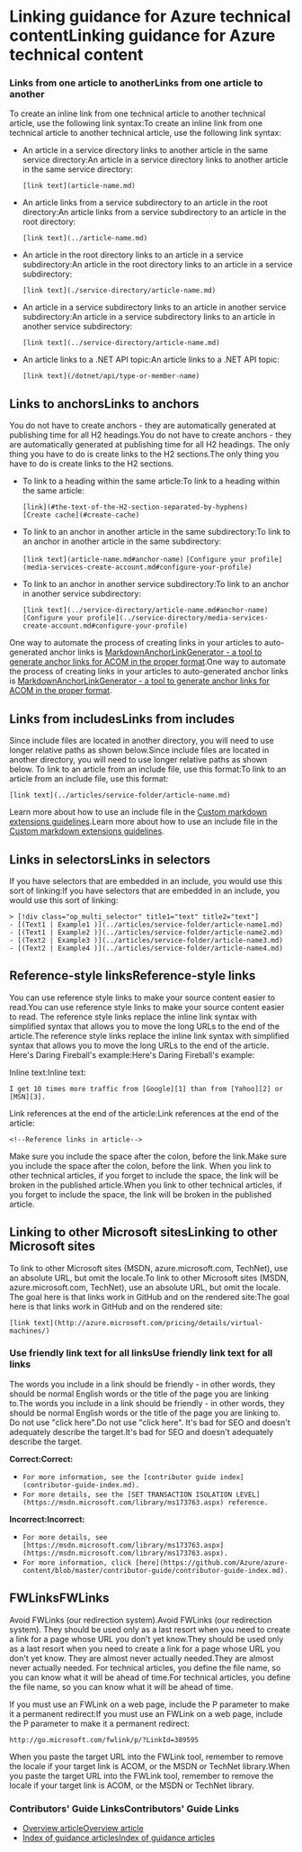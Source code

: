 # <a name="linking-guidance-for-azure-technical-content"></a><span data-ttu-id="65bfd-101">Linking guidance for Azure technical content</span><span class="sxs-lookup"><span data-stu-id="65bfd-101">Linking guidance for Azure technical content</span></span>
### <a name="links-from-one-article-to-another"></a><span data-ttu-id="65bfd-102">Links from one article to another</span><span class="sxs-lookup"><span data-stu-id="65bfd-102">Links from one article to another</span></span>
<span data-ttu-id="65bfd-103">To create an inline link from one technical article to another technical article, use the following link syntax:</span><span class="sxs-lookup"><span data-stu-id="65bfd-103">To create an inline link from one technical article to another technical article, use the following link syntax:</span></span>  

* <span data-ttu-id="65bfd-104">An article in a service directory links to another article in the same service directory:</span><span class="sxs-lookup"><span data-stu-id="65bfd-104">An article in a service directory links to another article in the same service directory:</span></span>
  
  `[link text](article-name.md)`
* <span data-ttu-id="65bfd-105">An article links from a service subdirectory to an article in the root directory:</span><span class="sxs-lookup"><span data-stu-id="65bfd-105">An article links from a service subdirectory to an article in the root directory:</span></span>
  
  `[link text](../article-name.md)`
* <span data-ttu-id="65bfd-106">An article in the root directory links to an article in a service subdirectory:</span><span class="sxs-lookup"><span data-stu-id="65bfd-106">An article in the root directory links to an article in a service subdirectory:</span></span>
  
  `[link text](./service-directory/article-name.md)`
* <span data-ttu-id="65bfd-107">An article in a service subdirectory links to an article in another service subdirectory:</span><span class="sxs-lookup"><span data-stu-id="65bfd-107">An article in a service subdirectory links to an article in another service subdirectory:</span></span>
  
  `[link text](../service-directory/article-name.md)`

* <span data-ttu-id="65bfd-108">An article links to a .NET API topic:</span><span class="sxs-lookup"><span data-stu-id="65bfd-108">An article links to a .NET API topic:</span></span>

  `[link text](/dotnet/api/type-or-member-name)`

## <a name="links-to-anchors"></a><span data-ttu-id="65bfd-109">Links to anchors</span><span class="sxs-lookup"><span data-stu-id="65bfd-109">Links to anchors</span></span>
<span data-ttu-id="65bfd-110">You do not have to create anchors - they are automatically generated at publishing time for all H2 headings.</span><span class="sxs-lookup"><span data-stu-id="65bfd-110">You do not have to create anchors - they are automatically generated at publishing time for all H2 headings.</span></span> <span data-ttu-id="65bfd-111">The only thing you have to do is create links to the H2 sections.</span><span class="sxs-lookup"><span data-stu-id="65bfd-111">The only thing you have to do is create links to the H2 sections.</span></span>

* <span data-ttu-id="65bfd-112">To link to a heading within the same article:</span><span class="sxs-lookup"><span data-stu-id="65bfd-112">To link to a heading within the same article:</span></span>
  
  `[link](#the-text-of-the-H2-section-separated-by-hyphens)`  
  `[Create cache](#create-cache)`
* <span data-ttu-id="65bfd-113">To link to an anchor in another article in the same subdirectory:</span><span class="sxs-lookup"><span data-stu-id="65bfd-113">To link to an anchor in another article in the same subdirectory:</span></span>
  
  `[link text](article-name.md#anchor-name)`
  `[Configure your profile](media-services-create-account.md#configure-your-profile)`
* <span data-ttu-id="65bfd-114">To link to an anchor in another service subdirectory:</span><span class="sxs-lookup"><span data-stu-id="65bfd-114">To link to an anchor in another service subdirectory:</span></span>
  
  `[link text](../service-directory/article-name.md#anchor-name)`
  `[Configure your profile](../service-directory/media-services-create-account.md#configure-your-profile)`

<span data-ttu-id="65bfd-115">One way to automate the process of creating links in your articles to auto-generated anchor links is [MarkdownAnchorLinkGenerator - a tool to generate anchor links for ACOM in the proper format](https://github.com/Azure/Azure-CSI-Content-Tools/tree/master/Tools/ACOMMarkdownAnchorLinkGenerator).</span><span class="sxs-lookup"><span data-stu-id="65bfd-115">One way to automate the process of creating links in your articles to auto-generated anchor links is [MarkdownAnchorLinkGenerator - a tool to generate anchor links for ACOM in the proper format](https://github.com/Azure/Azure-CSI-Content-Tools/tree/master/Tools/ACOMMarkdownAnchorLinkGenerator).</span></span>

## <a name="links-from-includes"></a><span data-ttu-id="65bfd-116">Links from includes</span><span class="sxs-lookup"><span data-stu-id="65bfd-116">Links from includes</span></span>
<span data-ttu-id="65bfd-117">Since include files are located in another directory, you will need to use longer relative paths as shown below.</span><span class="sxs-lookup"><span data-stu-id="65bfd-117">Since include files are located in another directory, you will need to use longer relative paths as shown below.</span></span> <span data-ttu-id="65bfd-118">To link to an article from an include file, use this format:</span><span class="sxs-lookup"><span data-stu-id="65bfd-118">To link to an article from an include file, use this format:</span></span>

    [link text](../articles/service-folder/article-name.md)

<span data-ttu-id="65bfd-119">Learn more about how to use an include file in the [Custom markdown extensions guidelines](custom-markdown-extensions.md#includes).</span><span class="sxs-lookup"><span data-stu-id="65bfd-119">Learn more about how to use an include file in the [Custom markdown extensions guidelines](custom-markdown-extensions.md#includes).</span></span>

## <a name="links-in-selectors"></a><span data-ttu-id="65bfd-120">Links in selectors</span><span class="sxs-lookup"><span data-stu-id="65bfd-120">Links in selectors</span></span>
<span data-ttu-id="65bfd-121">If you have selectors that are embedded in an include, you would use this sort of linking:</span><span class="sxs-lookup"><span data-stu-id="65bfd-121">If you have selectors that are embedded in an include, you would use this sort of linking:</span></span>

    > [!div class="op_multi_selector" title1="text" title2="text"]
    - [(Text1 | Example1 )](../articles/service-folder/article-name1.md)
    - [(Text1 | Example2 )](../articles/service-folder/article-name2.md)
    - [(Text2 | Example3 )](../articles/service-folder/article-name3.md)
    - [(Text2 | Example4 )](../articles/service-folder/article-name4.md)


## <a name="reference-style-links"></a><span data-ttu-id="65bfd-122">Reference-style links</span><span class="sxs-lookup"><span data-stu-id="65bfd-122">Reference-style links</span></span>
<span data-ttu-id="65bfd-123">You can use reference style links to make your source content easier to read.</span><span class="sxs-lookup"><span data-stu-id="65bfd-123">You can use reference style links to make your source content easier to read.</span></span> <span data-ttu-id="65bfd-124">The reference style links replace the inline link syntax with simplified syntax that allows you to move the long URLs to the end of the article.</span><span class="sxs-lookup"><span data-stu-id="65bfd-124">The reference style links replace the inline link syntax with simplified syntax that allows you to move the long URLs to the end of the article.</span></span> <span data-ttu-id="65bfd-125">Here's Daring Fireball's example:</span><span class="sxs-lookup"><span data-stu-id="65bfd-125">Here's Daring Fireball's example:</span></span>

<span data-ttu-id="65bfd-126">Inline text:</span><span class="sxs-lookup"><span data-stu-id="65bfd-126">Inline text:</span></span>

    I get 10 times more traffic from [Google][1] than from [Yahoo][2] or [MSN][3].

<span data-ttu-id="65bfd-127">Link references at the end of the article:</span><span class="sxs-lookup"><span data-stu-id="65bfd-127">Link references at the end of the article:</span></span>

    <!--Reference links in article-->
[1]: http://google.com/
[2]: http://search.yahoo.com/  
[3]: http://search.msn.com/

<span data-ttu-id="65bfd-128">Make sure you include the space after the colon, before the link.</span><span class="sxs-lookup"><span data-stu-id="65bfd-128">Make sure you include the space after the colon, before the link.</span></span> <span data-ttu-id="65bfd-129">When you link to other technical articles, if you forget to include the space, the link will be broken in the published article.</span><span class="sxs-lookup"><span data-stu-id="65bfd-129">When you link to other technical articles, if you forget to include the space, the link will be broken in the published article.</span></span>

## <a name="linking-to-other-microsoft-sites"></a><span data-ttu-id="65bfd-130">Linking to other Microsoft sites</span><span class="sxs-lookup"><span data-stu-id="65bfd-130">Linking to other Microsoft sites</span></span>
<span data-ttu-id="65bfd-131">To link to other Microsoft sites (MSDN, azure.microsoft.com, TechNet), use an absolute URL, but omit the locale.</span><span class="sxs-lookup"><span data-stu-id="65bfd-131">To link to other Microsoft sites (MSDN, azure.microsoft.com, TechNet), use an absolute URL, but omit the locale.</span></span> <span data-ttu-id="65bfd-132">The goal here is that links work in GitHub and on the rendered site:</span><span class="sxs-lookup"><span data-stu-id="65bfd-132">The goal here is that links work in GitHub and on the rendered site:</span></span>

    [link text](http://azure.microsoft.com/pricing/details/virtual-machines/)


### <a name="use-friendly-link-text-for-all-links"></a><span data-ttu-id="65bfd-133">Use friendly link text for all links</span><span class="sxs-lookup"><span data-stu-id="65bfd-133">Use friendly link text for all links</span></span>
<span data-ttu-id="65bfd-134">The words you include in a link should be friendly - in other words, they should be normal English words or the title of the page you are linking to.</span><span class="sxs-lookup"><span data-stu-id="65bfd-134">The words you include in a link should be friendly - in other words, they should be normal English words or the title of the page you are linking to.</span></span> <span data-ttu-id="65bfd-135">Do not use "click here".</span><span class="sxs-lookup"><span data-stu-id="65bfd-135">Do not use "click here".</span></span> <span data-ttu-id="65bfd-136">It's bad for SEO and doesn't adequately describe the target.</span><span class="sxs-lookup"><span data-stu-id="65bfd-136">It's bad for SEO and doesn't adequately describe the target.</span></span>

<span data-ttu-id="65bfd-137">**Correct:**</span><span class="sxs-lookup"><span data-stu-id="65bfd-137">**Correct:**</span></span>

* `For more information, see the [contributor guide index](contributor-guide-index.md).`
* `For more details, see the [SET TRANSACTION ISOLATION LEVEL](https://msdn.microsoft.com/library/ms173763.aspx) reference.`

<span data-ttu-id="65bfd-138">**Incorrect:**</span><span class="sxs-lookup"><span data-stu-id="65bfd-138">**Incorrect:**</span></span>

* `For more details, see [https://msdn.microsoft.com/library/ms173763.aspx](https://msdn.microsoft.com/library/ms173763.aspx).`
* `For more information, click [here](https://github.com/Azure/azure-content/blob/master/contributor-guide/contributor-guide-index.md).`

## <a name="fwlinks"></a><span data-ttu-id="65bfd-139">FWLinks</span><span class="sxs-lookup"><span data-stu-id="65bfd-139">FWLinks</span></span>
<span data-ttu-id="65bfd-140">Avoid FWLinks (our redirection system).</span><span class="sxs-lookup"><span data-stu-id="65bfd-140">Avoid FWLinks (our redirection system).</span></span> <span data-ttu-id="65bfd-141">They should be used only as a last resort when you need to create a link for a page whose URL you don't yet know.</span><span class="sxs-lookup"><span data-stu-id="65bfd-141">They should be used only as a last resort when you need to create a link for a page whose URL you don't yet know.</span></span> <span data-ttu-id="65bfd-142">They are almost never actually needed.</span><span class="sxs-lookup"><span data-stu-id="65bfd-142">They are almost never actually needed.</span></span> <span data-ttu-id="65bfd-143">For technical articles, you define the file name, so you can know what it will be ahead of time.</span><span class="sxs-lookup"><span data-stu-id="65bfd-143">For technical articles, you define the file name, so you can know what it will be ahead of time.</span></span>

<span data-ttu-id="65bfd-144">If you must use an FWLink on a web page, include the P parameter to make it a permanent redirect:</span><span class="sxs-lookup"><span data-stu-id="65bfd-144">If you must use an FWLink on a web page, include the P parameter to make it a permanent redirect:</span></span>

    http://go.microsoft.com/fwlink/p/?LinkId=389595

<span data-ttu-id="65bfd-145">When you paste the target URL into the FWLink tool, remember to remove the locale if your target link is ACOM, or the MSDN or TechNet library.</span><span class="sxs-lookup"><span data-stu-id="65bfd-145">When you paste the target URL into the FWLink tool, remember to remove the locale if your target link is ACOM, or the MSDN or TechNet library.</span></span>

### <a name="contributors-guide-links"></a><span data-ttu-id="65bfd-146">Contributors' Guide Links</span><span class="sxs-lookup"><span data-stu-id="65bfd-146">Contributors' Guide Links</span></span>
* [<span data-ttu-id="65bfd-147">Overview article</span><span class="sxs-lookup"><span data-stu-id="65bfd-147">Overview article</span></span>](../README.md)
* [<span data-ttu-id="65bfd-148">Index of guidance articles</span><span class="sxs-lookup"><span data-stu-id="65bfd-148">Index of guidance articles</span></span>](contributor-guide-index.md)

<!--image references-->
[1]: ./media/create-tables-markdown/table-markdown.png
[2]: ./media/create-tables-markdown/break-tables.png
